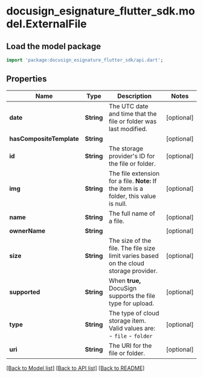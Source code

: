 # docusign_esignature_flutter_sdk.model.ExternalFile

## Load the model package
```dart
import 'package:docusign_esignature_flutter_sdk/api.dart';
```

## Properties
Name | Type | Description | Notes
------------ | ------------- | ------------- | -------------
**date** | **String** | The UTC date and time that the file or folder was last modified. | [optional] 
**hasCompositeTemplate** | **String** |  | [optional] 
**id** | **String** | The storage provider's ID for the file or folder. | [optional] 
**img** | **String** | The file extension for a file.  **Note:** If the item is a folder, this value is null. | [optional] 
**name** | **String** | The full name of a file. | [optional] 
**ownerName** | **String** |  | [optional] 
**size** | **String** | The size of the file. The file size limit varies based on the cloud storage provider. | [optional] 
**supported** | **String** | When **true,** DocuSign supports the file type for upload. | [optional] 
**type** | **String** | The type of cloud storage item. Valid values are:  - `file` - `folder` | [optional] 
**uri** | **String** | The URI for the file or folder. | [optional] 

[[Back to Model list]](../README.md#documentation-for-models) [[Back to API list]](../README.md#documentation-for-api-endpoints) [[Back to README]](../README.md)


